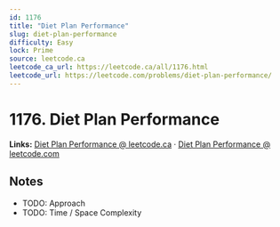 ```yaml
--- 
id: 1176
title: "Diet Plan Performance"
slug: diet-plan-performance
difficulty: Easy
lock: Prime
source: leetcode.ca
leetcode_ca_url: https://leetcode.ca/all/1176.html
leetcode_url: https://leetcode.com/problems/diet-plan-performance/
---
```


# 1176. Diet Plan Performance

**Links:** [Diet Plan Performance @ leetcode.ca](https://leetcode.ca/all/1176.html) · [Diet Plan Performance @ leetcode.com](https://leetcode.com/problems/diet-plan-performance/)

## Notes
- TODO: Approach
- TODO: Time / Space Complexity
